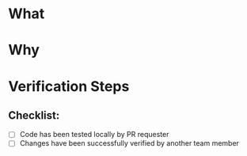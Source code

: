 # What



# Why



# Verification Steps



## Checklist:

- [ ] Code has been tested locally by PR requester
- [ ] Changes have been successfully verified by another team member 
